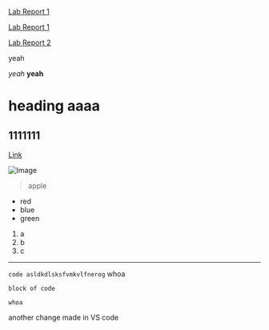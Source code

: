 [Lab Report 1](lab-report-1-week-2.html)

[Lab Report 1](https://rchaklas.github.io/cse15l-lab-reports/lab-report-1-week-2.html)

[Lab Report 2](https://rchaklas.github.io/cse15l-lab-reports/lab-report-2-week-4.html)


yeah

*yeah*
**yeah**
# heading aaaa

## 1111111

[Link](https://rchaklas.github.io/cse15l-lab-reports/experiment.html)

![Image](https://media.istockphoto.com/photos/red-apple-with-leaf-isolated-on-white-background-picture-id185262648?b=1&k=20&m=185262648&s=170667a&w=0&h=2ouM2rkF5oBplBmZdqs3hSOdBzA4mcGNCoF2P0KUMTM=)

> apple

* red
* blue
* green

1. a
2. b
3. c

---

`code asldkdlsksfvmkvlfnerog` whoa

```
block of code

whoa
```

another change made in VS code
